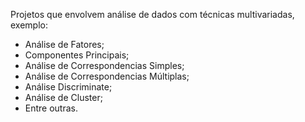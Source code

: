 Projetos que envolvem análise de dados com técnicas multivariadas, exemplo: 
- Análise de Fatores;
- Componentes Principais;
- Análise de Correspondencias Simples;
- Análise de Correspondencias Múltiplas;
- Análise Discriminate;
- Análise de Cluster;
- Entre outras. 

